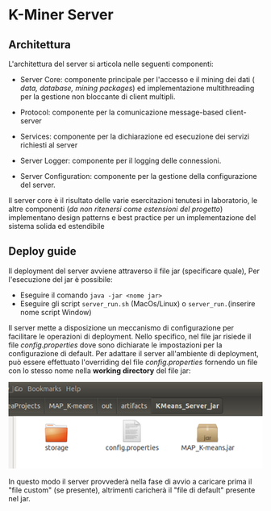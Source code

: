 # K-Miner Server

## Architettura
L'architettura del server si articola nelle seguenti componenti:

* Server Core: componente principale per l'accesso e il mining dei dati ( *data, database, mining packages*) ed implementazione multithreading per la gestione non bloccante di client multipli.
* Protocol: componente per la comunicazione message-based client-server
* Services: componente per la dichiarazione ed esecuzione dei servizi richiesti al server
* Server Logger: componente per il logging delle connessioni.

* Server Configuration: componente per la gestione della configurazione del server.

Il server core è il risultato delle varie esercitazioni tenutesi in laboratorio, le altre componenti (*da non ritenersi come estensioni del progetto*) implementano design patterns e best practice per un implementazione del sistema solida ed estendibile


## Deploy guide
Il deployment del server avviene attraverso il file jar (specificare quale), Per l'esecuzione del jar è possibile:

* Eseguire il comando `java -jar <nome jar>`
* Eseguire gli script `server_run.sh` (MacOs/Linux) o `server_run.`(inserire nome script Window)



Il server mette a disposizione un meccanismo di configurazione per facilitare le operazioni di deployment.
Nello specifico, nel file jar risiede il file _config.properties_ dove sono dichiarate le impostazioni per la configurazione di default. Per adattare il server all'ambiente di deployment, può essere effettuato l'overriding del file _config.properties_ fornendo un file con lo stesso nome nella **working directory** del file jar:

![](img/deploy.png)

In questo modo il server provvederà nella fase di avvio a caricare prima il "file custom" (se presente), altrimenti caricherà il "file di default"  presente nel jar.